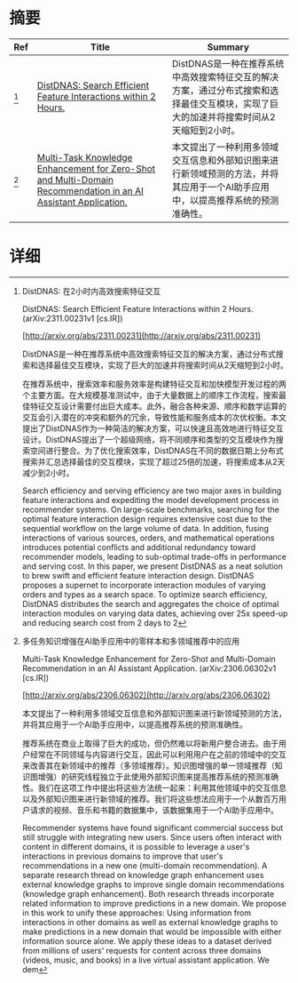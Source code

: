 # 摘要

| Ref | Title | Summary |
| --- | --- | --- |
| [^1] | [DistDNAS: Search Efficient Feature Interactions within 2 Hours.](http://arxiv.org/abs/2311.00231) | DistDNAS是一种在推荐系统中高效搜索特征交互的解决方案，通过分布式搜索和选择最佳交互模块，实现了巨大的加速并将搜索时间从2天缩短到2小时。 |
| [^2] | [Multi-Task Knowledge Enhancement for Zero-Shot and Multi-Domain Recommendation in an AI Assistant Application.](http://arxiv.org/abs/2306.06302) | 本文提出了一种利用多领域交互信息和外部知识图来进行新领域预测的方法，并将其应用于一个AI助手应用中，以提高推荐系统的预测准确性。 |

# 详细

[^1]: DistDNAS: 在2小时内高效搜索特征交互

    DistDNAS: Search Efficient Feature Interactions within 2 Hours. (arXiv:2311.00231v1 [cs.IR])

    [http://arxiv.org/abs/2311.00231](http://arxiv.org/abs/2311.00231)

    DistDNAS是一种在推荐系统中高效搜索特征交互的解决方案，通过分布式搜索和选择最佳交互模块，实现了巨大的加速并将搜索时间从2天缩短到2小时。

    

    在推荐系统中，搜索效率和服务效率是构建特征交互和加快模型开发过程的两个主要方面。在大规模基准测试中，由于大量数据上的顺序工作流程，搜索最佳特征交互设计需要付出巨大成本。此外，融合各种来源、顺序和数学运算的交互会引入潜在的冲突和额外的冗余，导致性能和服务成本的次优权衡。本文提出了DistDNAS作为一种简洁的解决方案，可以快速且高效地进行特征交互设计。DistDNAS提出了一个超级网络，将不同顺序和类型的交互模块作为搜索空间进行整合。为了优化搜索效率，DistDNAS在不同的数据日期上分布式搜索并汇总选择最佳的交互模块，实现了超过25倍的加速，将搜索成本从2天减少到2小时。

    Search efficiency and serving efficiency are two major axes in building feature interactions and expediting the model development process in recommender systems. On large-scale benchmarks, searching for the optimal feature interaction design requires extensive cost due to the sequential workflow on the large volume of data. In addition, fusing interactions of various sources, orders, and mathematical operations introduces potential conflicts and additional redundancy toward recommender models, leading to sub-optimal trade-offs in performance and serving cost. In this paper, we present DistDNAS as a neat solution to brew swift and efficient feature interaction design. DistDNAS proposes a supernet to incorporate interaction modules of varying orders and types as a search space. To optimize search efficiency, DistDNAS distributes the search and aggregates the choice of optimal interaction modules on varying data dates, achieving over 25x speed-up and reducing search cost from 2 days to 2 
    
[^2]: 多任务知识增强在AI助手应用中的零样本和多领域推荐中的应用

    Multi-Task Knowledge Enhancement for Zero-Shot and Multi-Domain Recommendation in an AI Assistant Application. (arXiv:2306.06302v1 [cs.IR])

    [http://arxiv.org/abs/2306.06302](http://arxiv.org/abs/2306.06302)

    本文提出了一种利用多领域交互信息和外部知识图来进行新领域预测的方法，并将其应用于一个AI助手应用中，以提高推荐系统的预测准确性。

    

    推荐系统在商业上取得了巨大的成功，但仍然难以将新用户整合进去。由于用户经常在不同领域与内容进行交互，因此可以利用用户在之前的领域中的交互来改善其在新领域中的推荐（多领域推荐）。知识图增强的单一领域推荐（知识图增强）的研究线程独立于此使用外部知识图来提高推荐系统的预测准确性。我们在这项工作中提出将这些方法统一起来：利用其他领域中的交互信息以及外部知识图来进行新领域的推荐。我们将这些想法应用于一个从数百万用户请求的视频、音乐和书籍的数据集中，该数据集用于一个AI助手应用中。

    Recommender systems have found significant commercial success but still struggle with integrating new users. Since users often interact with content in different domains, it is possible to leverage a user's interactions in previous domains to improve that user's recommendations in a new one (multi-domain recommendation). A separate research thread on knowledge graph enhancement uses external knowledge graphs to improve single domain recommendations (knowledge graph enhancement). Both research threads incorporate related information to improve predictions in a new domain. We propose in this work to unify these approaches: Using information from interactions in other domains as well as external knowledge graphs to make predictions in a new domain that would be impossible with either information source alone. We apply these ideas to a dataset derived from millions of users' requests for content across three domains (videos, music, and books) in a live virtual assistant application. We dem
    

